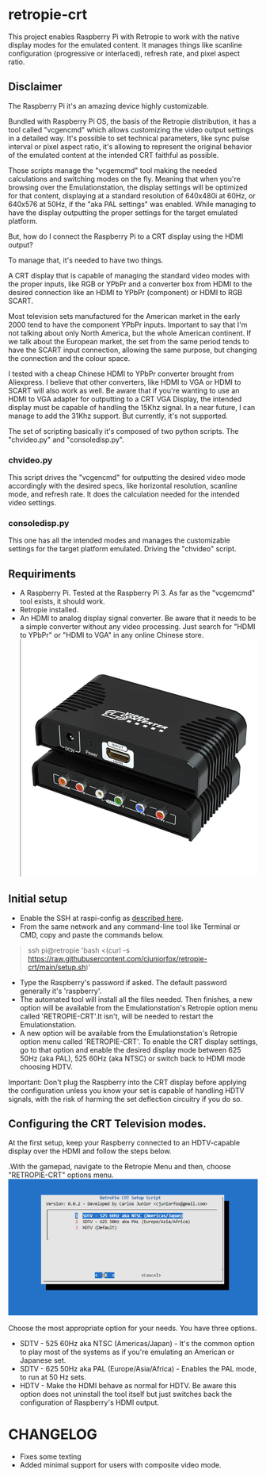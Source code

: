# retropie-crt
This project enables Raspberry Pi with Retropie to work with the native display modes for the emulated content. It manages things like scanline configuration (progressive or interlaced), refresh rate, and pixel aspect ratio.
## Disclaimer

The Raspberry Pi it's an amazing device highly customizable.

Bundled with Raspberry Pi OS, the basis of the Retropie distribution, it has a tool called "vcgencmd" which allows customizing the video output settings in a detailed way. It's possible to set technical parameters, like sync pulse interval or pixel aspect ratio, it's allowing to represent the original behavior of the emulated content at the intended CRT faithful as possible.

Those scripts manage the "vcgemcmd" tool making the needed calculations and switching modes on the fly. Meaning that when you're browsing over the Emulationstation, the display settings will be optimized for that content, displaying at a standard resolution of 640x480i at 60Hz, or 640x576 at 50Hz, if the "aka PAL settings" was enabled. While managing to have the display outputting the proper settings for the target emulated platform.

But, how do I connect the Raspberry Pi to a CRT display using the HDMI output?

To manage that, it's needed to have two things.

A CRT display that is capable of managing the standard video modes with the proper inputs, like RGB or YPbPr and a converter box from HDMI to the desired connection like an HDMI to YPbPr (component) or HDMI to RGB SCART.

Most television sets manufactured for the American market in the early 2000 tend to have the component YPbPr inputs. Important to say that I'm not talking about only North America, but the whole American continent. If we talk about the European market, the set from the same period tends to have the SCART input connection, allowing the same purpose, but changing the connection and the colour space.

I tested with a cheap Chinese HDMI to YPbPr converter brought from Aliexpress. I believe that other converters, like HDMI to VGA or HDMI to SCART will also work as well. Be aware that if you're wanting to use an HDMI to VGA adapter for outputting to a CRT VGA Display, the intended display must be capable of handling the 15Khz signal. In a near future, I can manage to add the 31Khz support. But currently, it's not supported.

The set of scripting basically it's composed of two python scripts. The "chvideo.py" and "consoledisp.py".

### chvideo.py

This script drives the "vcgencmd" for outputting the desired video mode accordingly with the desired specs, like horizontal resolution, scanline mode, and refresh rate. It does the calculation needed for the intended video settings.

### consoledisp.py

This one has all the intended modes and manages the customizable settings for the target platform emulated. Driving the "chvideo" script.

## Requiriments

* A Raspberry Pi. Tested at the Raspberry Pi 3. As far as the "vcgemcmd" tool exists, it should work.
* Retropie installed.
* An HDMI to analog display signal converter. Be aware that it needs to be a simple converter without any video processing. Just search for "HDMI to YPbPr" or "HDMI to VGA"  in any online Chinese store.
![HDMI to Component Adapter](hdmi_to_component.png)

## Initial setup

* Enable the SSH at raspi-config as [described here](https://retropie.org.uk/docs/SSH/).
* From the same network and any command-line tool like Terminal or CMD, copy and paste the commands below.
> ssh pi@retropie 'bash <(curl -s https://raw.githubusercontent.com/cjuniorfox/retropie-crt/main/setup.sh)'
* Type the Raspberry's password if asked. The default password generally it's 'raspberry'.
* The automated tool will install all the files needed. Then finishes, a new option will be available from the Emulationstation's Retropie option menu called 'RETROPIE-CRT'.It isn't, will be needed to restart the Emulationstation.
* A new option will be available from the Emulationstation's Retropie option menu called 'RETROPIE-CRT'. To enable the CRT display settings, go to that option and enable the desired display mode between 625 50Hz (aka PAL), 525 60Hz (aka NTSC) or switch back to HDMI mode choosing HDTV.

Important: Don't plug the Raspberry into the CRT display before applying the configuration unless you know your set is capable of handling HDTV signals, with the risk of harming the set deflection circuitry if you do so.

## Configuring the CRT Television modes.

At the first setup, keep your Raspberry connected to an HDTV-capable display over the HDMI and follow the steps below.

.With the gamepad, navigate to the Retropie Menu and then, choose "RETROPIE-CRT" options menu.
![Retropie-CRT menu](main_menu.png)

Choose the most appropriate option for your needs. You have three options.

- SDTV - 525 60Hz aka NTSC (Americas/Japan) - It's the common option to play most of the systems as if you're emulating an American or Japanese set.
- SDTV - 625 50Hz aka PAL (Europe/Asia/Africa) - Enables the PAL mode, to run at 50 Hz sets.
- HDTV - Make the HDMI behave as normal for HDTV. Be aware this option does not uninstall the tool itself but just switches back the configuration of Raspberry's HDMI output.

# CHANGELOG

- Fixes some texting
- Added minimal support for users with composite video mode.
